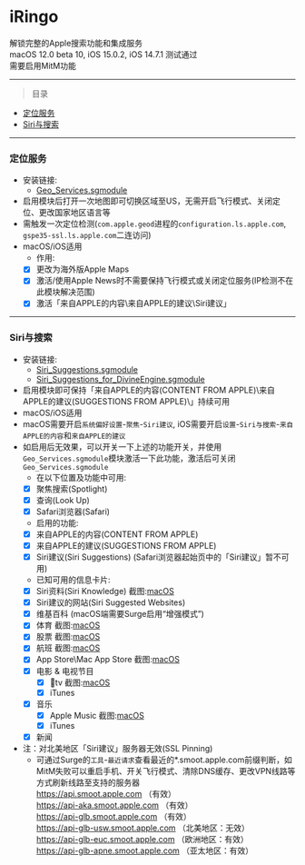 # iRingo
解锁完整的Apple搜索功能和集成服务   
macOS 12.0 beta 10, iOS 15.0.2, iOS 14.7.1 测试通过  
需要启用MitM功能

---

> 目录  

* [定位服务](#Location%20Services)  
* [Siri与搜索](#Siri%20&amp;%20Search)    

---

### <a id="Location Services"> 定位服务 </a>     
* 安装链接:     
  * [Geo_Services.sgmodule](./sgmodule/Geo_Services.sgmodule?raw=true " Rewrite Apple Geo Services Country Code")     
* 启用模块后打开一次地图即可切换区域至US，无需开启飞行模式、关闭定位、更改国家地区语言等   
* 需触发一次定位检测(`com.apple.geod`进程的`configuration.ls.apple.com`, `gspe35-ssl.ls.apple.com`二连访问)   
* macOS/iOS适用  
    * 作用:  
    - [x] 更改为海外版Apple Maps    
    - [x] 激活/使用Apple News时不需要保持飞行模式或关闭定位服务(IP检测不在此模块解决范围)    
    - [x] 激活「来自APPLE的内容\来自APPLE的建议\Siri建议」   

---

### <a id="Siri & Search"> Siri与搜索 </a>   
* 安装链接:     
  * [Siri_Suggestions.sgmodule](./sgmodule/Siri_Suggestions.sgmodule?raw=true " Location-Based Siri Suggestions for Spotlight & Look Up & Safari")
  * [Siri_Suggestions_for_DivineEngine.sgmodule](./sgmodule/Siri_Suggestions_for_DivineEngine.sgmodule?raw=true " Location-Based Siri Suggestions for Spotlight & Look Up & Safari") 
* 启用模块即可保持「来自APPLE的内容(CONTENT FROM APPLE)\来自APPLE的建议(SUGGESTIONS FROM APPLE)\」持续可用   
* macOS/iOS适用  
* macOS需要开启`系统偏好设置`-`聚焦`-`Siri建议`, iOS需要开启`设置`-`Siri与搜索`-`来自APPLE的内容`和`来自APPLE的建议`
* 如启用后无效果，可以开关一下上述的功能开关，并使用`Geo_Services.sgmodule`模块激活一下此功能，激活后可关闭`Geo_Services.sgmodule`  
    * 在以下位置及功能中可用: 
    - [x] 聚焦搜索(Spotlight)
    - [x] 查询(Look Up)
    - [x] Safari浏览器(Safari)
    * 启用的功能:  
    - [x] 来自APPLE的内容(CONTENT FROM APPLE)
    - [x] 来自APPLE的建议(SUGGESTIONS FROM APPLE)
    - [x] Siri建议(Siri Suggestions) (Safari浏览器起始页中的「Siri建议」暂不可用)
    * 已知可用的信息卡片:  
    - [x] Siri资料(Siri Knowledge)  截图:[macOS](./ScreenShots/Siri%20Knowledge%20-%20Spotlight%20-%20macOS.png?raw=true "Siri Knowledge - Spotlight - macOS")   
    - [x] Siri建议的网站(Siri Suggested Websites)  
    - [x] 维基百科 (macOS端需要Surge启用“增强模式”)  
    - [x] 体育  截图:[macOS](./ScreenShots/Sports20-%20Spotlight%20-%20macOS.png?raw=true "Sports - Spotlight - macOS")   
    - [x] 股票  截图:[macOS](./ScreenShots/Stock%20-%20Spotlight%20-%20macOS.png?raw=true "Stock - Spotlight - macOS")   
    - [x] 航班  截图:[macOS](./ScreenShots/Flights%20-%20Spotlight%20-%20macOS.png?raw=true "Flights - Spotlight - macOS")   
    - [x] App Store\Mac App Store  截图:[macOS](./ScreenShots/Mac%20App%20Store%20-%20Spotlight%20-%20macOS.png?raw=true "Mac App Store - Spotlight - macOS")    
    - [x] 电影 & 电视节目   
      - [x] tv  截图:[macOS](./ScreenShots/tv%20-%20Spotlight%20-%20macOS.png?raw=true "tv - Spotlight - macOS")   
      - [x] iTunes  
    - [x] 音乐  
      - [x] Apple Music  截图:[macOS](./ScreenShots/Apple%20Music%20-%20Spotlight%20-%20macOS.png?raw=true "Apple Music - Spotlight - macOS")   
      - [x] iTunes  
    - [x] 新闻  

* 注：对北美地区「Siri建议」服务器无效(SSL Pinning)   
    * 可通过Surge的`工具`-`最近请求`查看最近的*.smoot.apple.com前缀判断，如MitM失败可以重启手机、开关飞行模式、清除DNS缓存、更改VPN线路等方式刷新线路至支持的服务器     
https://api.smoot.apple.com             （有效）  
https://api-aka.smoot.apple.com       （有效）  
https://api-glb.smoot.apple.com         （有效）  
https://api-glb-usw.smoot.apple.com    （北美地区：无效）  
https://api-glb-euc.smoot.apple.com    （欧洲地区：有效）  
https://api-glb-apne.smoot.apple.com   （亚太地区：有效）  